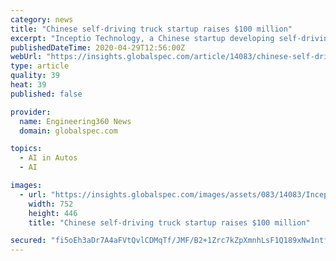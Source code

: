 ```yaml
---
category: news
title: "Chinese self-driving truck startup raises $100 million"
excerpt: "Inceptio Technology, a Chinese startup developing self-driving trucks, has raised $100 million to further develop its technology as well as begin commercial trials. The company is developing autonomous trucks in China to create a freight network that it plans to begin operating in 2022,"
publishedDateTime: 2020-04-29T12:56:00Z
webUrl: "https://insights.globalspec.com/article/14083/chinese-self-driving-truck-startup-raises-100-million"
type: article
quality: 39
heat: 39
published: false

provider:
  name: Engineering360 News
  domain: globalspec.com

topics:
  - AI in Autos
  - AI

images:
  - url: "https://insights.globalspec.com/images/assets/083/14083/Inceptio.jpg"
    width: 752
    height: 446
    title: "Chinese self-driving truck startup raises $100 million"

secured: "fi5oEh3aDr7A4aFVtQvlCDMqTf/JMF/B2+1Zrc7kZpXmnhLsF1Q189xNw1ntfLz0pcIPaf/qD7knzAYP1GXuUd5Clzpf52Ja/awOtKwXlXO8GowukxGMQtGlPR3AsapNqf9qSh49Cz0n4c0AuQCv4fJLpahvTnzfd13Sau/LyoU93bGxJAGTGOwofHvjvcA3j/LVUkkzOSdjOHBbJJJ66vsCVCxIqPItJmFhg6Volj2wQuqwyrp/BUbR9AtGUJnJsapzseUwH4/bxZlfLBEkvMxVAYH8j6Vq1OEc1QvlKrpcGRTQVDXmOXWoKke8VW+UCKhXh2aEwPP6NyS34RZhfz8NueVdmyinNArz7E4P+Uvio5Vfv2H2f0CH4KJHGv69zGptC24v3V3/jPU2yMMvj03HYb/3NVAyRQ1Pti0RfP5L/jyMJ6akKp6aO26IuRZZ1n2wi0yIbm0k3Zhc7qJB75qshhCUEc7m5W3lDIcEyUY=;30JBK0aB6/bTAfccI+HmkQ=="
---
```


